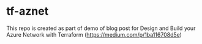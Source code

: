 # tf-aznet
This repo is created as part of demo of blog post for Design and Build your Azure Network with Terraform
(https://medium.com/p/1ba116708d5e)

